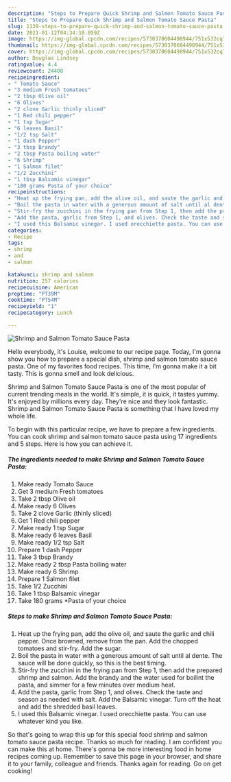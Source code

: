 ```yaml
---
description: "Steps to Prepare Quick Shrimp and Salmon Tomato Sauce Pasta"
title: "Steps to Prepare Quick Shrimp and Salmon Tomato Sauce Pasta"
slug: 1139-steps-to-prepare-quick-shrimp-and-salmon-tomato-sauce-pasta
date: 2021-01-12T04:34:10.059Z
image: https://img-global.cpcdn.com/recipes/5730370604498944/751x532cq70/shrimp-and-salmon-tomato-sauce-pasta-recipe-main-photo.jpg
thumbnail: https://img-global.cpcdn.com/recipes/5730370604498944/751x532cq70/shrimp-and-salmon-tomato-sauce-pasta-recipe-main-photo.jpg
cover: https://img-global.cpcdn.com/recipes/5730370604498944/751x532cq70/shrimp-and-salmon-tomato-sauce-pasta-recipe-main-photo.jpg
author: Douglas Lindsey
ratingvalue: 4.4
reviewcount: 24408
recipeingredient:
- " Tomato Sauce"
- "3 medium Fresh tomatoes"
- "2 tbsp Olive oil"
- "6 Olives"
- "2 clove Garlic thinly sliced"
- "1 Red chili pepper"
- "1 tsp Sugar"
- "6 leaves Basil"
- "1/2 tsp Salt"
- "1 dash Pepper"
- "3 tbsp Brandy"
- "2 tbsp Pasta boiling water"
- "6 Shrimp"
- "1 Salmon filet"
- "1/2 Zucchini"
- "1 tbsp Balsamic vinegar"
- "180 grams Pasta of your choice"
recipeinstructions:
- "Heat up the frying pan, add the olive oil, and saute the garlic and chili pepper. Once browned, remove from the pan. Add the chopped tomatoes and stir-fry. Add the sugar."
- "Boil the pasta in water with a generous amount of salt until al dente. The sauce will be done quickly, so this is the best timing."
- "Stir-fry the zucchini in the frying pan from Step 1, then add the prepared shrimp and salmon. Add the brandy and the water used for boilint the pasta, and simmer for a few minutes over medium heat."
- "Add the pasta, garlic from Step 1, and olives. Check the taste and season as needed with salt. Add the Balsamic vinegar. Turn off the heat and add the shredded basil leaves."
- "I used this Balsamic vinegar. I used orecchiette pasta. You can use whatever kind you like."
categories:
- Recipe
tags:
- shrimp
- and
- salmon

katakunci: shrimp and salmon 
nutrition: 257 calories
recipecuisine: American
preptime: "PT39M"
cooktime: "PT54M"
recipeyield: "1"
recipecategory: Lunch

---
```



![Shrimp and Salmon Tomato Sauce Pasta](https://img-global.cpcdn.com/recipes/5730370604498944/751x532cq70/shrimp-and-salmon-tomato-sauce-pasta-recipe-main-photo.jpg)

Hello everybody, it's Louise, welcome to our recipe page. Today, I'm gonna show you how to prepare a special dish, shrimp and salmon tomato sauce pasta. One of my favorites food recipes. This time, I'm gonna make it a bit tasty. This is gonna smell and look delicious.

Shrimp and Salmon Tomato Sauce Pasta is one of the most popular of current trending meals in the world. It's simple, it is quick, it tastes yummy. It's enjoyed by millions every day. They're nice and they look fantastic. Shrimp and Salmon Tomato Sauce Pasta is something that I have loved my whole life.




To begin with this particular recipe, we have to prepare a few ingredients. You can cook shrimp and salmon tomato sauce pasta using 17 ingredients and 5 steps. Here is how you can achieve it.

<!--inarticleads1-->

##### The ingredients needed to make Shrimp and Salmon Tomato Sauce Pasta:

1. Make ready  Tomato Sauce
1. Get 3 medium Fresh tomatoes
1. Take 2 tbsp Olive oil
1. Make ready 6 Olives
1. Take 2 clove Garlic (thinly sliced)
1. Get 1 Red chili pepper
1. Make ready 1 tsp Sugar
1. Make ready 6 leaves Basil
1. Make ready 1/2 tsp Salt
1. Prepare 1 dash Pepper
1. Take 3 tbsp Brandy
1. Make ready 2 tbsp Pasta boiling water
1. Make ready 6 Shrimp
1. Prepare 1 Salmon filet
1. Take 1/2 Zucchini
1. Take 1 tbsp Balsamic vinegar
1. Take 180 grams *Pasta of your choice




<!--inarticleads2-->

##### Steps to make Shrimp and Salmon Tomato Sauce Pasta:

1. Heat up the frying pan, add the olive oil, and saute the garlic and chili pepper. Once browned, remove from the pan. Add the chopped tomatoes and stir-fry. Add the sugar.
1. Boil the pasta in water with a generous amount of salt until al dente. The sauce will be done quickly, so this is the best timing.
1. Stir-fry the zucchini in the frying pan from Step 1, then add the prepared shrimp and salmon. Add the brandy and the water used for boilint the pasta, and simmer for a few minutes over medium heat.
1. Add the pasta, garlic from Step 1, and olives. Check the taste and season as needed with salt. Add the Balsamic vinegar. Turn off the heat and add the shredded basil leaves.
1. I used this Balsamic vinegar. I used orecchiette pasta. You can use whatever kind you like.




So that's going to wrap this up for this special food shrimp and salmon tomato sauce pasta recipe. Thanks so much for reading. I am confident you can make this at home. There's gonna be more interesting food in home recipes coming up. Remember to save this page in your browser, and share it to your family, colleague and friends. Thanks again for reading. Go on get cooking!
